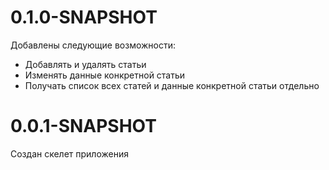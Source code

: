 # 0.1.0-SNAPSHOT

Добавлены следующие возможности:
- Добавлять и удалять статьи
- Изменять данные конкретной статьи
- Получать список всех статей и данные конкретной статьи отдельно

# 0.0.1-SNAPSHOT

Создан скелет приложения